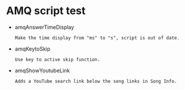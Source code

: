 # AMQ script test

* amqAnswerTimeDisplay

      Make the time display from "ms" to "s", script is out of date.
    
* amqKeytoSkip

      Use key to active skip function.

* amqShowYoutubeLink

      Adds a YouTube search link below the song links in Song Info.
